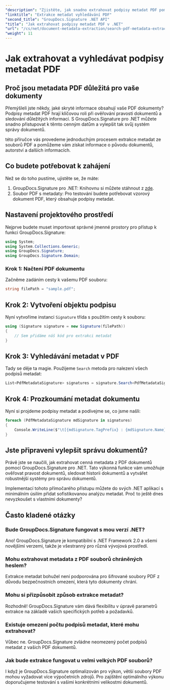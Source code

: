 ```yaml
---
"description": "Zjistěte, jak snadno extrahovat podpisy metadat PDF pomocí GroupDocs.Signature pro .NET, abyste zvýšili zabezpečení dokumentů a vylepšili správu informací."
"linktitle": "Extrakce metadat vyhledávání PDF"
"second_title": "GroupDocs.Signature .NET API"
"title": "Jak extrahovat podpisy metadat PDF v .NET"
"url": "/cs/net/document-metadata-extraction/search-pdf-metadata-extraction/"
"weight": 11
---
```


# Jak extrahovat a vyhledávat podpisy metadat PDF

## Proč jsou metadata PDF důležitá pro vaše dokumenty

Přemýšleli jste někdy, jaké skryté informace obsahují vaše PDF dokumenty? Podpisy metadat PDF hrají klíčovou roli při ověřování pravosti dokumentů a sledování důležitých informací. S GroupDocs.Signature pro .NET můžete snadno přistupovat k těmto cenným datům a vylepšit tak svůj systém správy dokumentů.

této příručce vás provedeme jednoduchým procesem extrakce metadat ze souborů PDF a pomůžeme vám získat informace o původu dokumentů, autorství a dalších informacích.

## Co budete potřebovat k zahájení

Než se do toho pustíme, ujistěte se, že máte:

1. GroupDocs.Signature pro .NET: Knihovnu si můžete stáhnout z [zde](https://releases.groupdocs.com/signature/net/).
2. Soubor PDF s metadaty: Pro testování budete potřebovat vzorový dokument PDF, který obsahuje podpisy metadat.

## Nastavení projektového prostředí

Nejprve budete muset importovat správné jmenné prostory pro přístup k funkci GroupDocs.Signature:

```csharp
using System;
using System.Collections.Generic;
using GroupDocs.Signature;
using GroupDocs.Signature.Domain;
```

### Krok 1: Načtení PDF dokumentu

Začněme zadáním cesty k vašemu PDF souboru:

```csharp
string filePath = "sample.pdf";
```

## Krok 2: Vytvoření objektu podpisu

Nyní vytvoříme instanci `Signature` třída s použitím cesty k souboru:

```csharp
using (Signature signature = new Signature(filePath))
{
    // Sem přidáme náš kód pro extrakci metadat
}
```

## Krok 3: Vyhledávání metadat v PDF

Tady se děje ta magie. Použijeme `Search` metoda pro nalezení všech podpisů metadat:

```csharp
List<PdfMetadataSignature> signatures = signature.Search<PdfMetadataSignature>(SignatureType.Metadata);
```

## Krok 4: Prozkoumání metadat dokumentu

Nyní si projdeme podpisy metadat a podívejme se, co jsme našli:

```csharp
foreach (PdfMetadataSignature mdSignature in signatures)
{
    Console.WriteLine($"\t[{mdSignature.TagPrefix} : {mdSignature.Name}] = {mdSignature.Value} ({mdSignature.Type})");
}
```

## Jste připraveni vylepšit správu dokumentů?

Právě jste se naučili, jak extrahovat cenná metadata z PDF dokumentů pomocí GroupDocs.Signature pro .NET. Tato výkonná funkce vám umožňuje ověřovat pravost dokumentů, sledovat historii dokumentů a vytvářet robustnější systémy pro správu dokumentů.

Implementací tohoto přímočarého přístupu můžete do svých .NET aplikací s minimálním úsilím přidat sofistikovanou analýzu metadat. Proč to ještě dnes nevyzkoušet s vlastními dokumenty?

## Často kladené otázky

### Bude GroupDocs.Signature fungovat s mou verzí .NET?

Ano! GroupDocs.Signature je kompatibilní s .NET Framework 2.0 a všemi novějšími verzemi, takže je všestranný pro různá vývojová prostředí.

### Mohu extrahovat metadata z PDF souborů chráněných heslem?

Extrakce metadat bohužel není podporována pro šifrované soubory PDF z důvodu bezpečnostních omezení, která tyto dokumenty chrání.

### Mohu si přizpůsobit způsob extrakce metadat?

Rozhodně! GroupDocs.Signature vám dává flexibilitu v úpravě parametrů extrakce na základě vašich specifických potřeb a požadavků.

### Existuje omezení počtu podpisů metadat, které mohu extrahovat?

Vůbec ne. GroupDocs.Signature zvládne neomezený počet podpisů metadat z vašich PDF dokumentů.

### Jak bude extrakce fungovat u velmi velkých PDF souborů?

I když je GroupDocs.Signature optimalizován pro výkon, větší soubory PDF mohou vyžadovat více výpočetních zdrojů. Pro zajištění optimálního výkonu doporučujeme testování s vašimi konkrétními velikostmi dokumentů.